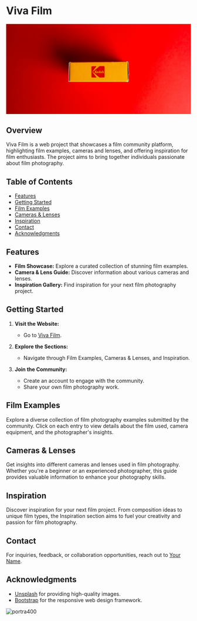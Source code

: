 # Viva Film

<p align="center">
  <img src="/img/Kodakfilm.jpg" alt="Viva Film Logo">
</p>

## Overview

Viva Film is a web project that showcases a film community platform, highlighting film examples, cameras and lenses, and offering inspiration for film enthusiasts. The project aims to bring together individuals passionate about film photography.

## Table of Contents

- [Features](#features)
- [Getting Started](#getting-started)
- [Film Examples](#film-examples)
- [Cameras & Lenses](#cameras--lenses)
- [Inspiration](#inspiration)
- [Contact](#contact)
- [Acknowledgments](#acknowledgments)

## Features

- **Film Showcase:** Explore a curated collection of stunning film examples.
- **Camera & Lens Guide:** Discover information about various cameras and lenses.
- **Inspiration Gallery:** Find inspiration for your next film photography project.

## Getting Started

1. **Visit the Website:**
   - Go to [Viva Film](https://www.vivafilm.com).

2. **Explore the Sections:**
   - Navigate through Film Examples, Cameras & Lenses, and Inspiration.

3. **Join the Community:**
   - Create an account to engage with the community.
   - Share your own film photography work.

## Film Examples

Explore a diverse collection of film photography examples submitted by the community. Click on each entry to view details about the film used, camera equipment, and the photographer's insights.

## Cameras & Lenses

Get insights into different cameras and lenses used in film photography. Whether you're a beginner or an experienced photographer, this guide provides valuable information to enhance your photography skills.

## Inspiration

Discover inspiration for your next film project. From composition ideas to unique film types, the Inspiration section aims to fuel your creativity and passion for film photography.

## Contact

For inquiries, feedback, or collaboration opportunities, reach out to [Your Name](mailto:your.email@example.com).

## Acknowledgments

- [Unsplash](https://unsplash.com/) for providing high-quality images.
- [Bootstrap](https://getbootstrap.com/) for the responsive web design framework.

![portra400](https://github.com/MigVarona/vivafilm/assets/146460162/78b64117-184b-475e-aaa7-30a26145e32d)
